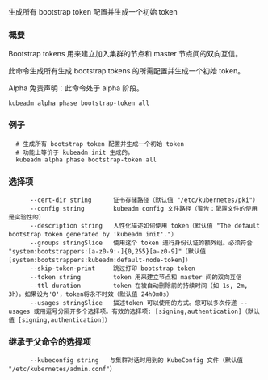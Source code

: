 

生成所有 bootstrap token 配置并生成一个初始 token



### 概要



Bootstrap tokens 用来建立加入集群的节点和 master 节点间的双向互信。

此命令生成所有生成 bootstrap tokens 的所需配置并生成一个初始 token。

Alpha 免责声明：此命令处于 alpha 阶段。

```
kubeadm alpha phase bootstrap-token all
```


### 例子

```
  # 生成所有 bootstrap token 配置并生成一个初始 token
  # 功能上等价于 kubeadm init 生成的。
  kubeadm alpha phase bootstrap-token all
```





### 选择项

```
      --cert-dir string      证书存储路径（默认值 "/etc/kubernetes/pki"）
      --config string        kubeadm config 文件路径（警告：配置文件的使用是实验性的）
      --description string   人性化描述如何使用 token（默认值 "The default bootstrap token generated by 'kubeadm init'."）
      --groups stringSlice   使用这个 token 进行身份认证的额外组。必须符合 "system:bootstrappers:[a-z0-9:-]{0,255}[a-z0-9]"（默认值 [system:bootstrappers:kubeadm:default-node-token]）
      --skip-token-print     跳过打印 bootstrap token
      --token string         token 用来建立节点和 master 间的双向互信
      --ttl duration         token 在被自动删除前的持续时间（如 1s, 2m, 3h）。如果设为'0'，token将永不时效（默认值 24h0m0s）
      --usages stringSlice   描述token 可以使用的方式。您可以多次传递 --usages 或用逗号分隔开多个选择项。有效的选择项: [signing,authentication]（默认值 [signing,authentication]）
```




### 继承于父命令的选择项

```
      --kubeconfig string   与集群对话时用到的 KubeConfig 文件（默认值 "/etc/kubernetes/admin.conf"）
```
